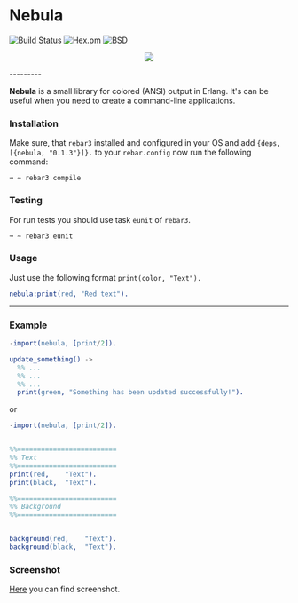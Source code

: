 # Nebula

[![Build Status](https://travis-ci.org/lk-geimfari/smokkfiskur.svg?branch=master)](https://travis-ci.org/lk-geimfari/nebula)
[![Hex.pm](https://img.shields.io/hexpm/v/plug.svg)](https://hex.pm/packages/nebula)
[![BSD](https://img.shields.io/pypi/l/Django.svg?maxAge=2592000)](https://github.com/lk-geimfari/nebula/blob/master/LICENSE)

<p align="center">
  <img src="https://raw.githubusercontent.com/lk-geimfari/nebula/master/other/logo2.png">
</p>
---------

__Nebula__ is a small library for colored (ANSI) output in Erlang. It's can be useful when you need to create a command-line applications.


### Installation
Make sure, that `rebar3` installed and configured in your OS and add `{deps, [{nebula, "0.1.3"}]}.` to your `rebar.config` now run the following command:

```
➜ ~ rebar3 compile
```

### Testing
For run tests you should use task `eunit` of `rebar3`. 
```
➜ ~ rebar3 eunit
```

### Usage
Just use the following format `print(color, "Text").`

```erlang
nebula:print(red, "Red text").
```
---------
### Example
```erlang
-import(nebula, [print/2]).

update_something() ->
  %% ...
  %% ...
  %% ...
  print(green, "Something has been updated successfully!").
```
or

```erlang
-import(nebula, [print/2]).


%%=========================
%% Text
%%=========================
print(red,    "Text").
print(black,  "Text").

%%=========================
%% Background
%%=========================


background(red,    "Text").
background(black,  "Text").
```
### Screenshot

[Here](https://raw.githubusercontent.com/lk-geimfari/nebula/master/other/screen.png) you can find screenshot.
